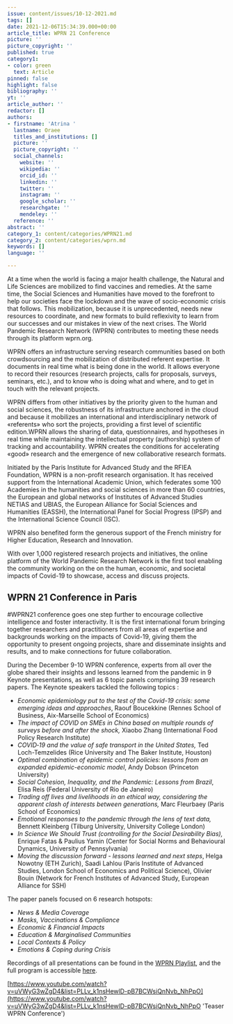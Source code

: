 ```yaml
---
issue: content/issues/10-12-2021.md
tags: []
date: 2021-12-06T15:34:39.000+00:00
article_title: WPRN 21 Conference
picture: ''
picture_copyright: ''
published: true
category1:
- color: green
  text: Article
pinned: false
highlight: false
bibliography: ''
yt: ''
article_author: ''
redactor: []
authors:
- firstname: 'Atrina '
  lastname: Oraee
  titles_and_institutions: []
  picture: ''
  picture_copyright: ''
  social_channels:
    website: ''
    wikipedia: ''
    orcid_id: ''
    linkedin: ''
    twitter: ''
    instagram: ''
    google_scholar: ''
    researchgate: ''
    mendeley: ''
  reference: ''
abstract: ''
category_1: content/categories/WPRN21.md
category_2: content/categories/wprn.md
keywords: []
language: ''

---
```

At a time when the world is facing a major health challenge, the Natural and Life Sciences are mobilized to find vaccines and remedies. At the same time, the Social Sciences and Humanities have moved to the forefront to help our societies face the lockdown and the wave of socio-economic crisis that follows. This mobilization, because it is unprecedented, needs new resources to coordinate, and new formats to build reflexivity to learn from our successes and our mistakes in view of the next crises. The World Pandemic Research Network (WPRN) contributes to meeting these needs through its platform wprn.org.

WPRN offers an infrastructure serving research communities based on both crowdsourcing and the mobilization of distributed referent expertise. It documents in real time what is being done in the world. It allows everyone to record their resources (research projects, calls for proposals, surveys, seminars, etc.), and to know who is doing what and where, and to get in touch with the relevant projects.

WPRN differs from other initiatives by the priority given to the human and social sciences, the robustness of its infrastructure anchored in the cloud and because it mobilizes an international and interdisciplinary network of «referents» who sort the projects, providing a first level of scientific edition.WPRN allows the sharing of data, questionnaires, and hypotheses in real time while maintaining the intellectual property (authorship) system of tracking and accountability. WPRN creates the conditions for accelerating «good» research and the emergence of new collaborative research formats.

Initiated by the Paris Institute for Advanced Study and the RFIEA Foundation, WPRN is a non-profit research organisation. It has received support from the International Academic Union, which federates some 100 Academies in the humanities and social sciences in more than 60 countries, the European and global networks of Institutes of Advanced Studies NETIAS and UBIAS, the European Alliance for Social Sciences and Humanities (EASSH), the International Panel for Social Progress (IPSP) and the International Science Council (ISC).

WPRN also benefited form the generous support of the French ministry for Higher Education, Research and Innovation.

With over 1,000 registered research projects and initiatives, the online platform of the World Pandemic Research Network is the first tool enabling the community working on the on the human, economic, and societal impacts of Covid-19 to showcase, access and discuss projects.

## WPRN 21 Conference in Paris

\#WPRN21 conference goes one step further to encourage collective intelligence and foster interactivity. It is the first international forum bringing together researchers and practitioners from all areas of expertise and backgrounds working on the impacts of Covid-19, giving them the opportunity to present ongoing projects, share and disseminate insights and results, and to make connections for future collaboration.

During the December 9-10 WPRN conference, experts from all over the globe shared their insights and lessons learned from the pandemic in 9 Keynote presentations, as well as 6 topic panels comprising 39 research papers. The Keynote speakers tackled the following topics :

- _Economic epidemiology put to the test of the Covid-19 crisis: some emerging ideas and approaches_, Raouf Boucekkine (Rennes School of Business, Aix-Marseille School of Economics)
- _The impact of COVID on SMEs in China based on multiple rounds of surveys before and after the shock,_ Xiaobo Zhang (International Food Policy Research Institute)
- _COVID‑19 and the value of safe transport in the United States,_ Ted Loch-Temzelides (Rice University and The Baker Institute, Houston)
- _Optimal combination of epidemic control policies: lessons from an expanded epidemic-economic model_, Andy Dobson (Princeton University)
- _Social Cohesion, Inequality, and the Pandemic: Lessons from Brazil_, Elisa Reis (Federal University of Rio de Janeiro)
- _Trading off lives and livelihoods in an ethical way, considering the apparent clash of interests between generations,_ Marc Fleurbaey (Paris School of Economics)
- _Emotional responses to the pandemic through the lens of text data,_ Bennett Kleinberg (Tilburg University, University College London)
- _In Science We Should Trust (controlling for the Social Desirability Bias),_ Enrique Fatas & Paulius Yamin (Center for Social Norms and Behavioural Dynamics, University of Pennsylvania)
- _Moving the discussion forward - lessons learned and next steps_, Helga Nowotny (ETH Zurich), Saadi Lahlou (Paris Institute of Advanced Studies, London School of Economics and Political Science), Olivier Bouin (Network for French Institutes of Advanced Study, European Alliance for SSH)

The paper panels focused on 6 research hotspots:

- _News & Media Coverage_
- _Masks, Vaccinations & Compliance_
- _Economic & Financial Impacts_
- _Education & Marginalised Communities_
- _Local Contexts & Policy_
- _Emotions & Coping during Crisis_

Recordings of all presentations can be found in the [WPRN Playlist](https://www.youtube.com/playlist?list=PLLv_k1nsHewlD-pB7BCWsiQnNvb_NhPpO 'WPRN Playlist'), and the full program is accessible [here](https://wprn.org/conference/ 'WPRN Program').

[https://www.youtube.com/watch?v=uVWyG3wZgD4&list=PLLv_k1nsHewlD-pB7BCWsiQnNvb_NhPpO](https://www.youtube.com/watch?v=uVWyG3wZgD4&list=PLLv_k1nsHewlD-pB7BCWsiQnNvb_NhPpO 'Teaser WPRN Conference')